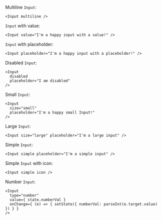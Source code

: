 Multiline `Input`:

```
<Input multiline />
```

`Input` with value:

```
<Input value="I'm a happy input with a value!" />
```

`Input` with placeholder:

```
<Input placeholder="I'm a happy input with a placeholder!" />
```

Disabled `Input`:

```
<Input
  disabled
  placeholder="I am disabled"
/>
```

Small `Input`:

```
<Input
  size="small"
  placeholder="I'm a happy small Input!"
/>
```

Large `Input`:

```
<Input size="large" placeholder="I'm a large input" />
```

Simple `Input`:

```
<Input simple placeholder="I'm a simple input" />
```

Simple `Input` with icon:

```
<Input simple icon />
```

Number `Input`:

```
<Input
  type="number"
  value={ state.numberVal }
  onChange={ (e) => { setState({ numberVal: parseInt(e.target.value) }) } }
/>
```
